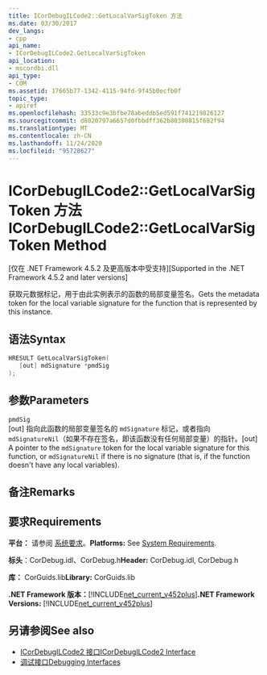 ```yaml
---
title: ICorDebugILCode2::GetLocalVarSigToken 方法
ms.date: 03/30/2017
dev_langs:
- cpp
api_name:
- ICorDebugILCode2.GetLocalVarSigToken
api_location:
- mscordbi.dll
api_type:
- COM
ms.assetid: 17665b77-1342-4115-94fd-9f45b0ecfb0f
topic_type:
- apiref
ms.openlocfilehash: 33533c9e3bfbe78abeddb5ed591f741219826127
ms.sourcegitcommit: d8020797a6657d0fbbdff362b80300815f682f94
ms.translationtype: MT
ms.contentlocale: zh-CN
ms.lasthandoff: 11/24/2020
ms.locfileid: "95728627"
---
```

# <a name="icordebugilcode2getlocalvarsigtoken-method"></a><span data-ttu-id="32eb4-102">ICorDebugILCode2::GetLocalVarSigToken 方法</span><span class="sxs-lookup"><span data-stu-id="32eb4-102">ICorDebugILCode2::GetLocalVarSigToken Method</span></span>

<span data-ttu-id="32eb4-103">[仅在 .NET Framework 4.5.2 及更高版本中受支持]</span><span class="sxs-lookup"><span data-stu-id="32eb4-103">[Supported in the .NET Framework 4.5.2 and later versions]</span></span>  
  
 <span data-ttu-id="32eb4-104">获取元数据标记，用于由此实例表示的函数的局部变量签名。</span><span class="sxs-lookup"><span data-stu-id="32eb4-104">Gets the metadata token for the local variable signature for the function that is represented by this instance.</span></span>  
  
## <a name="syntax"></a><span data-ttu-id="32eb4-105">语法</span><span class="sxs-lookup"><span data-stu-id="32eb4-105">Syntax</span></span>  
  
```cpp
HRESULT GetLocalVarSigToken(  
   [out] mdSignature *pmdSig  
);  
```  
  
## <a name="parameters"></a><span data-ttu-id="32eb4-106">参数</span><span class="sxs-lookup"><span data-stu-id="32eb4-106">Parameters</span></span>  

 `pmdSig`  
 <span data-ttu-id="32eb4-107">[out] 指向此函数的局部变量签名的 `mdSignature` 标记，或者指向 `mdSignatureNil`（如果不存在签名，即该函数没有任何局部变量）的指针。</span><span class="sxs-lookup"><span data-stu-id="32eb4-107">[out] A pointer to the `mdSignature` token for the local variable signature for this function, or `mdSignatureNil` if there is no signature (that is, if the function doesn't have any local variables).</span></span>  
  
## <a name="remarks"></a><span data-ttu-id="32eb4-108">备注</span><span class="sxs-lookup"><span data-stu-id="32eb4-108">Remarks</span></span>  
  
## <a name="requirements"></a><span data-ttu-id="32eb4-109">要求</span><span class="sxs-lookup"><span data-stu-id="32eb4-109">Requirements</span></span>  

 <span data-ttu-id="32eb4-110">**平台：** 请参阅 [系统要求](../../get-started/system-requirements.md)。</span><span class="sxs-lookup"><span data-stu-id="32eb4-110">**Platforms:** See [System Requirements](../../get-started/system-requirements.md).</span></span>  
  
 <span data-ttu-id="32eb4-111">**标头**：CorDebug.idl、CorDebug.h</span><span class="sxs-lookup"><span data-stu-id="32eb4-111">**Header:** CorDebug.idl, CorDebug.h</span></span>  
  
 <span data-ttu-id="32eb4-112">**库：** CorGuids.lib</span><span class="sxs-lookup"><span data-stu-id="32eb4-112">**Library:** CorGuids.lib</span></span>  
  
 <span data-ttu-id="32eb4-113">**.NET Framework 版本：**[!INCLUDE[net_current_v452plus](../../../../includes/net-current-v452plus-md.md)]</span><span class="sxs-lookup"><span data-stu-id="32eb4-113">**.NET Framework Versions:** [!INCLUDE[net_current_v452plus](../../../../includes/net-current-v452plus-md.md)]</span></span>  
  
## <a name="see-also"></a><span data-ttu-id="32eb4-114">另请参阅</span><span class="sxs-lookup"><span data-stu-id="32eb4-114">See also</span></span>

- [<span data-ttu-id="32eb4-115">ICorDebugILCode2 接口</span><span class="sxs-lookup"><span data-stu-id="32eb4-115">ICorDebugILCode2 Interface</span></span>](icordebugilcode2-interface.md)
- [<span data-ttu-id="32eb4-116">调试接口</span><span class="sxs-lookup"><span data-stu-id="32eb4-116">Debugging Interfaces</span></span>](debugging-interfaces.md)
